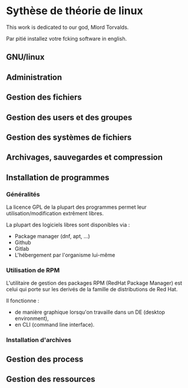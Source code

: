 # Sythèse de théorie de linux

This work is dedicated to our god, Mlord Torvalds.

Par pitié installez votre fcking software in english.
## GNU/linux 

### 

## Administration

## Gestion des fichiers

## Gestion des users et des groupes

## Gestion des systèmes de fichiers

## Archivages, sauvegardes et compression

## Installation de programmes

### Généralités

La licence GPL de la plupart des programmes permet leur utilisation/modification extrêment libres.

La plupart des logiciels libres sont disponibles via :
* Package manager (dnf, apt, ...)
* Github
* Gitlab
* L'hébergement par l'organisme lui-même 

### Utilisation de RPM

L'utilitaire de gestion des packages RPM (RedHat Package Manager) est celui qui porte sur les derivés de la famille de distributions de Red Hat.

Il fonctionne :
* de manière graphique lorsqu'on travaille dans un DE (desktop environment), 
* en CLI (command line interface).

### Installation d'archives



## Gestion des process

## Gestion des ressources
